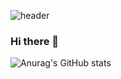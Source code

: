 ![header](https://capsule-render.vercel.app/api?type=Waving&height=270&color=fff68c&text=JunStiN)

### Hi there 👋


![Anurag's GitHub stats](https://github-readme-stats.vercel.app/api?username=J-unStiN&show_icons=true&theme=radical)

<!--
**J-unStiN/J-unStiN** is a ✨ _special_ ✨ repository because its `README.md` (this file) appears on your GitHub profile.

Here are some ideas to get you started:

- 🔭 I’m currently working on ...
- 🌱 I’m currently learning ...
- 👯 I’m looking to collaborate on ...
- 🤔 I’m looking for help with ...
- 💬 Ask me about ...
- 📫 How to reach me: ...
- 😄 Pronouns: ...
- ⚡ Fun fact: ...
-->
